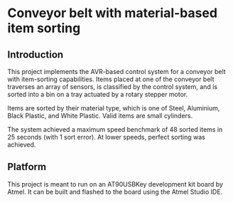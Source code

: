 # Conveyor belt with material-based item sorting

## Introduction 
This project implements the AVR-based control system for a conveyor belt with item-sorting capabilities.
Items placed at one of the conveyor belt traverses an array of sensors, is classified by the control system, and is sorted into a bin on a tray actuated by a rotary stepper motor.

Items are sorted by their material type, which is one of Steel, Aluminium, Black Plastic, and White Plastic. Valid items are small cylinders.

The system achieved a maximum speed benchmark of 48 sorted items in 25 seconds (with 1 sort error). At lower speeds, perfect sorting was achieved.

## Platform

This project is meant to run on an AT90USBKey development kit board by Atmel.
It can be built and flashed to the board using the Atmel Studio IDE.
